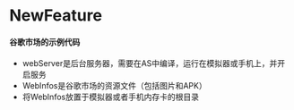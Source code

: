 # NewFeature
#### 谷歌市场的示例代码
* webServer是后台服务器，需要在AS中编译，运行在模拟器或手机上，并开启服务
* WebInfos是谷歌市场的资源文件（包括图片和APK）
* 将WebInfos放置于模拟器或者手机内存卡的根目录